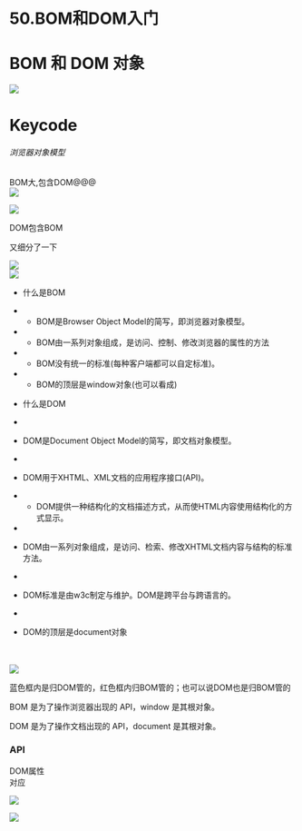 # 50.BOM和DOM入门

<a name="b65c276c"></a>
# BOM 和 DOM 对象
![](https://cdn.nlark.com/yuque/0/2019/png/349894/1562156016409-f6c00532-82ad-4b04-9aa9-97f1417d575b.png#align=left&display=inline&height=419&originHeight=419&originWidth=357&status=done&width=357)
<a name="Keycode"></a>
# Keycode



<a name="41767ff0"></a>
###### 浏览器对象模型
BOM大,包含DOM@@@<br />![](https://cdn.nlark.com/yuque/0/2019/png/349894/1562156016526-8e775987-fd3d-4556-a026-e308c219fef8.png#align=left&display=inline&height=1425&originHeight=1425&originWidth=2735&status=done&width=2735)






![](https://cdn.nlark.com/yuque/0/2019/png/349894/1562156016640-fffe19cf-ca11-49ba-935d-bb56b5b14936.png#align=left&display=inline&height=437&originHeight=437&originWidth=773&status=done&width=773)




DOM包含BOM


[]()又细分了一下

![](https://cdn.nlark.com/yuque/0/2019/png/349894/1562156016713-ff45e476-1c77-47d6-af4e-345e0520e0bf.png#align=left&display=inline&height=446&originHeight=446&originWidth=730&status=done&width=730)<br />![](https://cdn.nlark.com/yuque/0/2019/png/349894/1562156016824-4529e0ce-78c8-4366-89a0-cf00626b29bf.png#align=left&display=inline&height=779&originHeight=779&originWidth=1444&status=done&width=1444)


- 什么是BOM

- 
  - BOM是Browser Object Model的简写，即浏览器对象模型。

- 
  - BOM由一系列对象组成，是访问、控制、修改浏览器的属性的方法

- 
  - BOM没有统一的标准(每种客户端都可以自定标准)。

- 
  - BOM的顶层是window对象(也可以看成)

- 什么是DOM

- 
- DOM是Document Object Model的简写，即文档对象模型。

- 
- DOM用于XHTML、XML文档的应用程序接口(API)。

- 
  - DOM提供一种结构化的文档描述方式，从而使HTML内容使用结构化的方式显示。

- 
- DOM由一系列对象组成，是访问、检索、修改XHTML文档内容与结构的标准方法。

- 
- DOM标准是由w3c制定与维护。DOM是跨平台与跨语言的。

- 
- DOM的顶层是document对象


<br />[]()<br />![](https://cdn.nlark.com/yuque/0/2019/jpeg/349894/1562156016955-92337bf5-cf5d-4b64-9e7e-ae368bb97175.jpeg#align=left&display=inline&height=897&originHeight=897&originWidth=1255&status=done&width=1255)






























蓝色框内是归DOM管的，红色框内归BOM管的；也可以说DOM也是归BOM管的




BOM 是为了操作浏览器出现的 API，window 是其根对象。

DOM 是为了操作文档出现的 API，document 是其根对象。
<a name="API"></a>
### API
DOM属性<br />对应







![](https://cdn.nlark.com/yuque/0/2019/png/349894/1562156017018-64c08d63-b8ae-4055-a514-d71b4e87fc82.png#align=left&display=inline&height=219&originHeight=219&originWidth=450&status=done&width=450)
















![](https://cdn.nlark.com/yuque/0/2019/png/349894/1562156017094-8dcc16ff-4b2a-4ce9-9eba-70cc0398bde9.png#align=left&display=inline&height=683&originHeight=683&originWidth=819&status=done&width=819)

